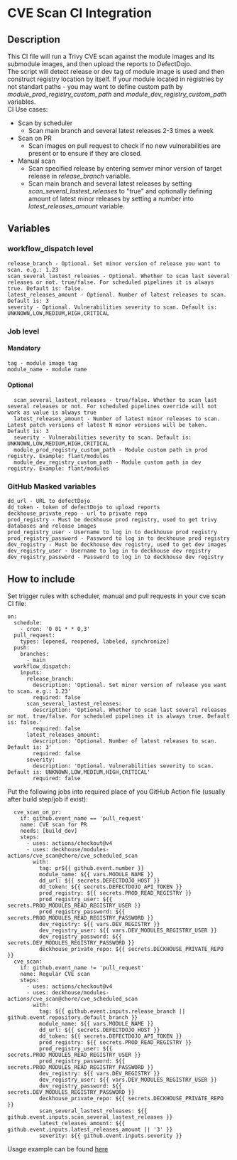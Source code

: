 # CVE Scan CI Integration

## Description
This CI file will run a Trivy CVE scan against the module images and its submodule images, and then upload the reports to DefectDojo.  
The script will detect release or dev tag of module image is used and then construct registry location by itself. If your module located in registries by not standart paths - you may want to define custom path by *module_prod_registry_custom_path* and *module_dev_registry_custom_path* variables.  
CI Use cases:  
- Scan by scheduler
  - Scan main branch and several latest releases 2-3 times a week
- Scan on PR
  - Scan images on pull request to check if no new vulnerabilities are present or to ensure if they are closed.
- Manual scan
  - Scan specified release by entering semver minor version of target release in *release_branch* variable.
  - Scan main branch and several latest releases by setting *scan_several_lastest_releases* to "true" and optionally defining amount of latest minor releases by setting a number into *latest_releases_amount* variable.

## Variables

### workflow_dispatch level
```
release_branch - Optional. Set minor version of release you want to scan. e.g.: 1.23
scan_several_lastest_releases - Optional. Whether to scan last several releases or not. true/false. For scheduled pipelines it is always true. Default is: false.
latest_releases_amount - Optional. Number of latest releases to scan. Default is: 3
severity - Optional. Vulnerabilities severity to scan. Default is: UNKNOWN,LOW,MEDIUM,HIGH,CRITICAL
```

### Job level

#### Mandatory
```
tag - module image tag
module_name - module name
```
#### Optional
```
  scan_several_lastest_releases - true/false. Whether to scan last several releases or not. For scheduled pipelines override will not work as value is always true
  latest_releases_amount - Number of latest minor releases to scan. Latest patch versions of latest N minor versions will be taken. Default is: 3
  severity - Vulnerabilities severity to scan. Default is: UNKNOWN,LOW,MEDIUM,HIGH,CRITICAL
  module_prod_registry_custom_path - Module custom path in prod registry. Example: flant/modules
  module_dev_registry_custom_path - Module custom path in dev registry. Example: flant/modules
```

### GitHub Masked variables
```
dd_url - URL to defectDojo
dd_token - token of defectDojo to upload reports
deckhouse_private_repo - url to private repo
prod_registry - Must be deckhouse prod registry, used to get trivy databases and release images
prod_registry_user - Username to log in to deckhouse prod registry
prod_registry_password - Password to log in to deckhouse prod registry
dev_registry - Must be deckhouse dev registry, used to get dev images
dev_registry_user - Username to log in to deckhouse dev registry
dev_registry_password - Password to log in to deckhouse dev registry
```

## How to include

Set trigger rules with scheduler, manual and pull requests in your cve scan CI file:  
```
on:
  schedule:
    - cron: '0 01 * * 0,3'
  pull_request:
    types: [opened, reopened, labeled, synchronize]
  push:
    branches:
      - main
  workflow_dispatch:
    inputs:
      release_branch:
        description: 'Optional. Set minor version of release you want to scan. e.g.: 1.23'
        required: false
      scan_several_lastest_releases:
        description: 'Optional. Whether to scan last several releases or not. true/false. For scheduled pipelines it is always true. Default is: false.'
        required: false
      latest_releases_amount:
        description: 'Optional. Number of latest releases to scan. Default is: 3'
        required: false
      severity:
        description: 'Optional. Vulnerabilities severity to scan. Default is: UNKNOWN,LOW,MEDIUM,HIGH,CRITICAL'
        required: false
```

Put the following jobs into required place of you GitHub Action file (usually after build step/job if exist):  
```
  cve_scan_on_pr:
    if: github.event_name == 'pull_request'
    name: CVE scan for PR
    needs: [build_dev]
    steps:
      - uses: actions/checkout@v4
      - uses: deckhouse/modules-actions/cve_scan@chore/cve_scheduled_scan
        with:
          tag: pr${{ github.event.number }}
          module_name: ${{ vars.MODULE_NAME }}
          dd_url: ${{ secrets.DEFECTDOJO_HOST }}
          dd_token: ${{ secrets.DEFECTDOJO_API_TOKEN }}
          prod_registry: ${{ secrets.PROD_READ_REGISTRY }}
          prod_registry_user: ${{ secrets.PROD_MODULES_READ_REGISTRY_USER }}
          prod_registry_password: ${{ secrets.PROD_MODULES_READ_REGISTRY_PASSWORD }}
          dev_registry: ${{ vars.DEV_REGISTRY }}
          dev_registry_user: ${{ vars.DEV_MODULES_REGISTRY_USER }}
          dev_registry_password: ${{ secrets.DEV_MODULES_REGISTRY_PASSWORD }}
          deckhouse_private_repo: ${{ secrets.DECKHOUSE_PRIVATE_REPO }}
  cve_scan:
    if: github.event_name != 'pull_request'
    name: Regular CVE scan
    steps:
      - uses: actions/checkout@v4
      - uses: deckhouse/modules-actions/cve_scan@chore/cve_scheduled_scan
        with:
          tag: ${{ github.event.inputs.release_branch || github.event.repository.default_branch }}
          module_name: ${{ vars.MODULE_NAME }}
          dd_url: ${{ secrets.DEFECTDOJO_HOST }}
          dd_token: ${{ secrets.DEFECTDOJO_API_TOKEN }}
          prod_registry: ${{ secrets.PROD_READ_REGISTRY }}
          prod_registry_user: ${{ secrets.PROD_MODULES_READ_REGISTRY_USER }}
          prod_registry_password: ${{ secrets.PROD_MODULES_READ_REGISTRY_PASSWORD }}
          dev_registry: ${{ vars.DEV_REGISTRY }}
          dev_registry_user: ${{ vars.DEV_MODULES_REGISTRY_USER }}
          dev_registry_password: ${{ secrets.DEV_MODULES_REGISTRY_PASSWORD }}
          deckhouse_private_repo: ${{ secrets.DECKHOUSE_PRIVATE_REPO }}
          scan_several_lastest_releases: ${{ github.event.inputs.scan_several_lastest_releases }}
          latest_releases_amount: ${{ github.event.inputs.latest_releases_amount || '3' }}
          severity: ${{ github.event.inputs.severity }}
```

Usage example can be found [here](../.examples/cve_scan.yml)

